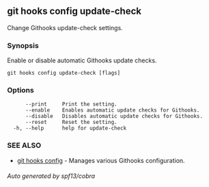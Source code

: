 ## git hooks config update-check

Change Githooks update-check settings.

### Synopsis

Enable or disable automatic Githooks update checks.

```
git hooks config update-check [flags]
```

### Options

```
      --print     Print the setting.
      --enable    Enables automatic update checks for Githooks.
      --disable   Disables automatic update checks for Githooks.
      --reset     Reset the setting.
  -h, --help      help for update-check
```

### SEE ALSO

- [git hooks config](git_hooks_config.md) - Manages various Githooks
  configuration.

###### Auto generated by spf13/cobra
